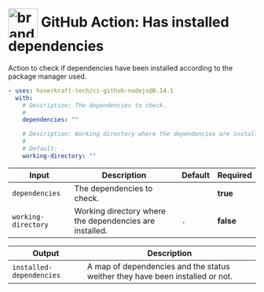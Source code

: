 <!-- start title -->

# <img src=".github/ghadocs/branding.svg" width="60px" align="center" alt="branding<icon:settings color:gray-dark>" /> GitHub Action: Has installed dependencies

<!-- end title -->
<!-- start description -->

Action to check if dependencies have been installed according to the package manager used.

<!-- end description -->
<!-- start contents -->
<!-- end contents -->
<!-- start usage -->

```yaml
- uses: hoverkraft-tech/ci-github-nodejs@0.14.1
  with:
    # Description: The dependencies to check.
    #
    dependencies: ""

    # Description: Working directory where the dependencies are installed.
    #
    # Default: .
    working-directory: ""
```

<!-- end usage -->
<!-- start inputs -->

| **Input**                      | **Description**                                         | **Default**    | **Required** |
| ------------------------------ | ------------------------------------------------------- | -------------- | ------------ |
| <code>dependencies</code>      | The dependencies to check.                              |                | **true**     |
| <code>working-directory</code> | Working directory where the dependencies are installed. | <code>.</code> | **false**    |

<!-- end inputs -->
<!-- start outputs -->

| **Output**                          | **Description**                                                               |
| ----------------------------------- | ----------------------------------------------------------------------------- |
| <code>installed-dependencies</code> | A map of dependencies and the status weither they have been installed or not. |

<!-- end outputs -->
<!-- start [.github/ghadocs/examples/] -->
<!-- end [.github/ghadocs/examples/] -->
